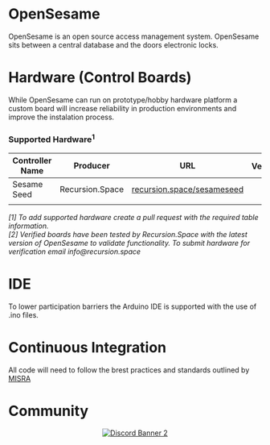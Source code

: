 # OpenSesame

OpenSesame is an open source access management system. OpenSesame sits between a central database and the doors electronic locks.

# Hardware (Control Boards)

While OpenSesame can run on prototype/hobby hardware platform a custom board will increase reliability in production environments and improve the instalation process.

### Supported Hardware<sup>1</sup>

| Controller Name | Producer        | URL                                                      | Verified<sup>2</sup> |
| --------------- | --------------- | -------------------------------------------------------- | :------------------: |
| Sesame Seed     | Recursion.Space | [recursion.space/sesameseed](recursion.space/sesameseed) |          ✓           |
|                 |                 |                                                          |                      |  |

_[1] To add supported hardware create a pull request with the required table information. <br>
[2] Verified boards have been tested by Recursion.Space with the latest version of OpenSesame to validate functionality. To submit hardware for verification email info@recursion.space_

# IDE

To lower participation barriers the Arduino IDE is supported with the use of .ino files.

# Continuous Integration

All code will need to follow the brest practices and standards outlined by [MISRA](https://www.misra.org.uk/MISRAHome/MISRAC2012/tabid/196/Default.aspx)

# Community

<div align="center">

<a target="_blank" href="https://discord.com/invite/KnFp4jd9AV">![Discord Banner 2](https://discordapp.com/api/guilds/790311269420630079/widget.png?style=banner2)</a>

</div>
